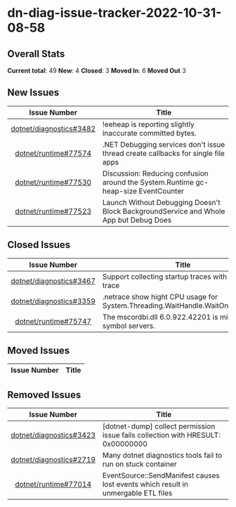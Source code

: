 # dn-diag-issue-tracker-2022-10-31-08-58
## Overall Stats

**Current total**: 49
**New**: 4
**Closed**: 3
**Moved In**: 6
**Moved Out** 3

## New Issues

| **Issue Number**      | **Title** |
| :-----------: | ----------- |
| [dotnet/diagnostics#3482](https://github.com/dotnet/diagnostics/issues/3482) | !eeheap is reporting slightly inaccurate committed bytes. |
| [dotnet/runtime#77574](https://github.com/dotnet/runtime/issues/77574) | .NET Debugging services don't issue thread create callbacks for single file apps |
| [dotnet/runtime#77530](https://github.com/dotnet/runtime/issues/77530) | Discussion: Reducing confusion around the System.Runtime gc-heap-size EventCounter |
| [dotnet/runtime#77523](https://github.com/dotnet/runtime/issues/77523) | Launch Without Debugging Doesn't Block BackgroundService and Whole App but Debug Does |

## Closed Issues

| **Issue Number**      | **Title** |
| :-----------: | ----------- |
| [dotnet/diagnostics#3467](https://github.com/dotnet/diagnostics/issues/3467) | Support collecting startup traces with dotnet trace |
| [dotnet/diagnostics#3359](https://github.com/dotnet/diagnostics/issues/3359) | .netrace show hight CPU usage for System.Threading.WaitHandle.WaitOneNoCheck |
| [dotnet/runtime#75747](https://github.com/dotnet/runtime/issues/75747) | The mscordbi.dll 6.0.922.42201 is missing from symbol servers.  |

## Moved Issues

| **Issue Number**      | **Title** |
| :-----------: | ----------- |

## Removed Issues

| **Issue Number**      | **Title** |
| :-----------: | ----------- |
| [dotnet/diagnostics#3423](https://github.com/dotnet/diagnostics/issues/3423) | [dotnet-dump] collect permission issue fails collection with HRESULT: 0x00000000 |
| [dotnet/diagnostics#2719](https://github.com/dotnet/diagnostics/issues/2719) | Many dotnet diagnostics tools fail to run on stuck container |
| [dotnet/runtime#77014](https://github.com/dotnet/runtime/issues/77014) | EventSource::SendManifest causes lost events which result in unmergable ETL files |
